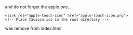 and do not forget the apple one...

    <link rel="apple-touch-icon" href="apple-touch-icon.png">
    <!-- Place favicon.ico in the root directory -->

was remove from index.html
